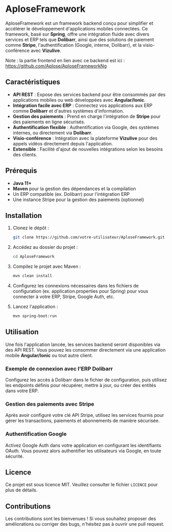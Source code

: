 # AploseFramework

AploseFramework est un framework backend conçu pour simplifier et accélérer le développement d'applications mobiles connectées. Ce framework, basé sur **Spring**, offre une intégration fluide avec divers services et ERP tels que **Dolibarr**, ainsi que des solutions de paiement comme **Stripe**, l'authentification (Google, interne, Dolibarr), et la visio-conférence avec **Vizulive**.  

Note : la partie frontend en lien avec ce backend est ici : https://github.com/Aplose/AploseFrameworkNg  

## Caractéristiques

- **API REST** : Expose des services backend pour être consommés par des applications mobiles ou web développées avec **Angular/Ionic**.
- **Intégration facile avec ERP** : Connectez vos applications aux ERP comme **Dolibarr** et d'autres systèmes d'information.
- **Gestion des paiements** : Prend en charge l'intégration de **Stripe** pour des paiements en ligne sécurisés.
- **Authentification flexible** : Authentification via Google, des systèmes internes, ou directement via **Dolibarr**.
- **Visio-conférence** : Intégration avec la plateforme **Vizulive** pour des appels vidéos directement depuis l'application.
- **Extensible** : Facilité d'ajout de nouvelles intégrations selon les besoins des clients.

## Prérequis

- **Java 11+**
- **Maven** pour la gestion des dépendances et la compilation
- Un ERP compatible (ex. Dolibarr) pour l'intégration ERP
- Une instance Stripe pour la gestion des paiements (optionnel)

## Installation

1. Clonez le dépôt :

    ```bash
    git clone https://github.com/votre-utilisateur/AploseFramework.git
    ```

2. Accédez au dossier du projet :

    ```bash
    cd AploseFramework
    ```

3. Compilez le projet avec Maven :

    ```bash
    mvn clean install
    ```

4. Configurez les connexions nécessaires dans les fichiers de configuration (ex. application.properties pour Spring) pour vous connecter à votre ERP, Stripe, Google Auth, etc.

5. Lancez l'application :

    ```bash
    mvn spring-boot:run
    ```

## Utilisation

Une fois l'application lancée, les services backend seront disponibles via des API REST. Vous pouvez les consommer directement via une application mobile **Angular/Ionic** ou tout autre client.

### Exemple de connexion avec l'ERP Dolibarr

Configurez les accès à Dolibarr dans le fichier de configuration, puis utilisez les endpoints définis pour récupérer, mettre à jour, ou créer des entités dans votre ERP.

### Gestion des paiements avec Stripe

Après avoir configuré votre clé API Stripe, utilisez les services fournis pour gérer les transactions, paiements et abonnements de manière sécurisée.

### Authentification Google

Activez Google Auth dans votre application en configurant les identifiants OAuth. Vous pouvez alors authentifier les utilisateurs via Google, en toute sécurité.

## Licence

Ce projet est sous licence MIT. Veuillez consulter le fichier `LICENCE` pour plus de détails.

## Contributions

Les contributions sont les bienvenues ! Si vous souhaitez proposer des améliorations ou corriger des bugs, n'hésitez pas à ouvrir une pull request.
